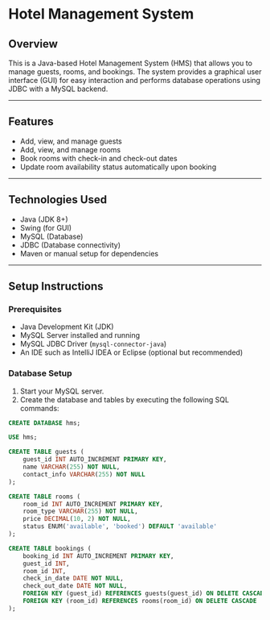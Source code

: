# Hotel Management System

## Overview

This is a Java-based Hotel Management System (HMS) that allows you to manage guests, rooms, and bookings. The system provides a graphical user interface (GUI) for easy interaction and performs database operations using JDBC with a MySQL backend.

---

## Features

- Add, view, and manage guests
- Add, view, and manage rooms
- Book rooms with check-in and check-out dates
- Update room availability status automatically upon booking

---

## Technologies Used

- Java (JDK 8+)
- Swing (for GUI)
- MySQL (Database)
- JDBC (Database connectivity)
- Maven or manual setup for dependencies

---

## Setup Instructions

### Prerequisites

- Java Development Kit (JDK)
- MySQL Server installed and running
- MySQL JDBC Driver (`mysql-connector-java`)
- An IDE such as IntelliJ IDEA or Eclipse (optional but recommended)

### Database Setup

1. Start your MySQL server.
2. Create the database and tables by executing the following SQL commands:

```sql
CREATE DATABASE hms;

USE hms;

CREATE TABLE guests (
    guest_id INT AUTO_INCREMENT PRIMARY KEY,
    name VARCHAR(255) NOT NULL,
    contact_info VARCHAR(255) NOT NULL
);

CREATE TABLE rooms (
    room_id INT AUTO_INCREMENT PRIMARY KEY,
    room_type VARCHAR(255) NOT NULL,
    price DECIMAL(10, 2) NOT NULL,
    status ENUM('available', 'booked') DEFAULT 'available'
);

CREATE TABLE bookings (
    booking_id INT AUTO_INCREMENT PRIMARY KEY,
    guest_id INT,
    room_id INT,
    check_in_date DATE NOT NULL,
    check_out_date DATE NOT NULL,
    FOREIGN KEY (guest_id) REFERENCES guests(guest_id) ON DELETE CASCADE,
    FOREIGN KEY (room_id) REFERENCES rooms(room_id) ON DELETE CASCADE
);
